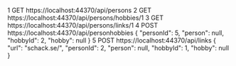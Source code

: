 
1
GET https://localhost:44370/api/persons
2
GET https://localhost:44370/api/persons/hobbies/1
3
GET https://localhost:44370/api/persons/links/1
4
POST https://localhost:44370/api/personhobbies { "personId": 5, "person": null, "hobbyId": 2, "hobby": null }
5
POST https://localhost:44370/api/links { "url": "schack.se/", "personId": 2, "person": null, "hobbyId": 1, "hobby": null }
